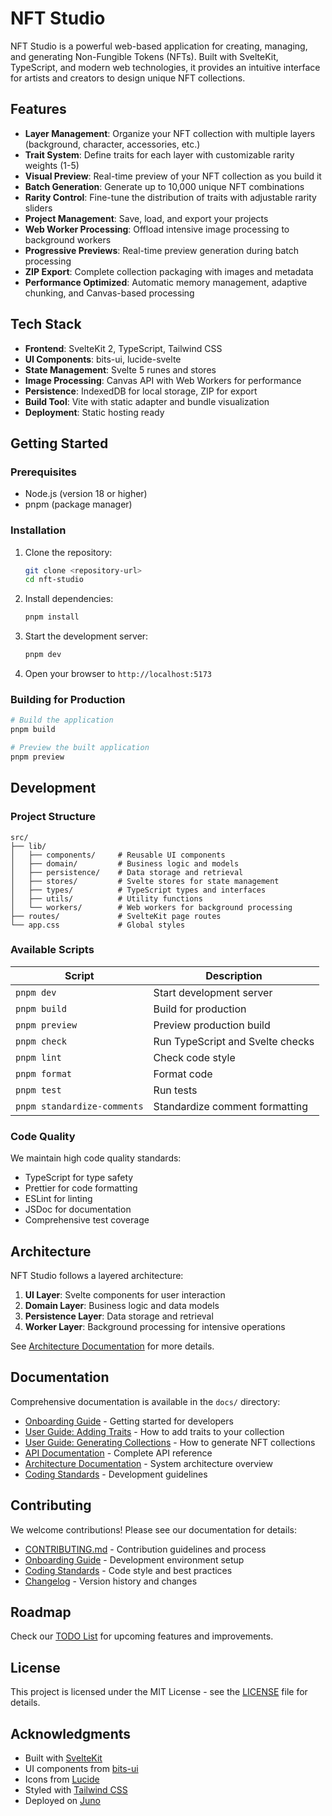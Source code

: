 # NFT Studio

NFT Studio is a powerful web-based application for creating, managing, and generating Non-Fungible Tokens (NFTs). Built with SvelteKit, TypeScript, and modern web technologies, it provides an intuitive interface for artists and creators to design unique NFT collections.

## Features

- **Layer Management**: Organize your NFT collection with multiple layers (background, character, accessories, etc.)
- **Trait System**: Define traits for each layer with customizable rarity weights (1-5)
- **Visual Preview**: Real-time preview of your NFT collection as you build it
- **Batch Generation**: Generate up to 10,000 unique NFT combinations
- **Rarity Control**: Fine-tune the distribution of traits with adjustable rarity sliders
- **Project Management**: Save, load, and export your projects
- **Web Worker Processing**: Offload intensive image processing to background workers
- **Progressive Previews**: Real-time preview generation during batch processing
- **ZIP Export**: Complete collection packaging with images and metadata
- **Performance Optimized**: Automatic memory management, adaptive chunking, and Canvas-based processing

## Tech Stack

- **Frontend**: SvelteKit 2, TypeScript, Tailwind CSS
- **UI Components**: bits-ui, lucide-svelte
- **State Management**: Svelte 5 runes and stores
- **Image Processing**: Canvas API with Web Workers for performance
- **Persistence**: IndexedDB for local storage, ZIP for export
- **Build Tool**: Vite with static adapter and bundle visualization
- **Deployment**: Static hosting ready

## Getting Started

### Prerequisites

- Node.js (version 18 or higher)
- pnpm (package manager)

### Installation

1. Clone the repository:

   ```bash
   git clone <repository-url>
   cd nft-studio
   ```

2. Install dependencies:

   ```bash
   pnpm install
   ```

3. Start the development server:

   ```bash
   pnpm dev
   ```

4. Open your browser to `http://localhost:5173`

### Building for Production

```bash
# Build the application
pnpm build

# Preview the built application
pnpm preview
```

## Development

### Project Structure

```
src/
├── lib/
│   ├── components/     # Reusable UI components
│   ├── domain/         # Business logic and models
│   ├── persistence/    # Data storage and retrieval
│   ├── stores/         # Svelte stores for state management
│   ├── types/          # TypeScript types and interfaces
│   ├── utils/          # Utility functions
│   └── workers/        # Web workers for background processing
├── routes/             # SvelteKit page routes
└── app.css             # Global styles
```

### Available Scripts

| Script                      | Description                      |
| --------------------------- | -------------------------------- |
| `pnpm dev`                  | Start development server         |
| `pnpm build`                | Build for production             |
| `pnpm preview`              | Preview production build         |
| `pnpm check`                | Run TypeScript and Svelte checks |
| `pnpm lint`                 | Check code style                 |
| `pnpm format`               | Format code                      |
| `pnpm test`                 | Run tests                        |
| `pnpm standardize-comments` | Standardize comment formatting   |

### Code Quality

We maintain high code quality standards:

- TypeScript for type safety
- Prettier for code formatting
- ESLint for linting
- JSDoc for documentation
- Comprehensive test coverage

## Architecture

NFT Studio follows a layered architecture:

1. **UI Layer**: Svelte components for user interaction
2. **Domain Layer**: Business logic and data models
3. **Persistence Layer**: Data storage and retrieval
4. **Worker Layer**: Background processing for intensive operations

See [Architecture Documentation](docs/architecture-diagrams.md) for more details.

## Documentation

Comprehensive documentation is available in the `docs/` directory:

- [Onboarding Guide](docs/onboarding.md) - Getting started for developers
- [User Guide: Adding Traits](docs/user-guide-adding-traits.md) - How to add traits to your collection
- [User Guide: Generating Collections](docs/user-guide-generating-collections.md) - How to generate NFT collections
- [API Documentation](docs/api-documentation.md) - Complete API reference
- [Architecture Documentation](docs/architecture-diagrams.md) - System architecture overview
- [Coding Standards](docs/coding-standards.md) - Development guidelines

## Contributing

We welcome contributions! Please see our documentation for details:

- [CONTRIBUTING.md](CONTRIBUTING.md) - Contribution guidelines and process
- [Onboarding Guide](docs/onboarding.md) - Development environment setup
- [Coding Standards](docs/coding-standards.md) - Code style and best practices
- [Changelog](CHANGELOG.md) - Version history and changes

## Roadmap

Check our [TODO List](TODO.md) for upcoming features and improvements.

## License

This project is licensed under the MIT License - see the [LICENSE](LICENSE) file for details.

## Acknowledgments

- Built with [SvelteKit](https://kit.svelte.dev/)
- UI components from [bits-ui](https://www.bits-ui.com/)
- Icons from [Lucide](https://lucide.dev/)
- Styled with [Tailwind CSS](https://tailwindcss.com/)
- Deployed on [Juno](https://juno.build/)
